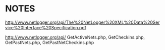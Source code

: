# NOTES

http://www.netlogger.org/api/The%20NetLogger%20XML%20Data%20Service%20Interface%20Specification.pdf

http://www.netlogger.org/api/
GetActiveNets.php, GetCheckins.php, GetPastNets.php, GetPastNetCheckins.php
